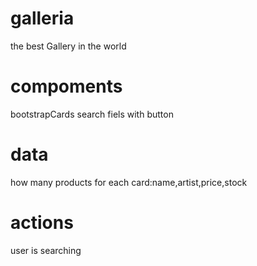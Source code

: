 # galleria
the best Gallery in the world

# compoments
bootstrapCards search fiels with button

# data
how many products for each card:name,artist,price,stock

# actions
user is searching
